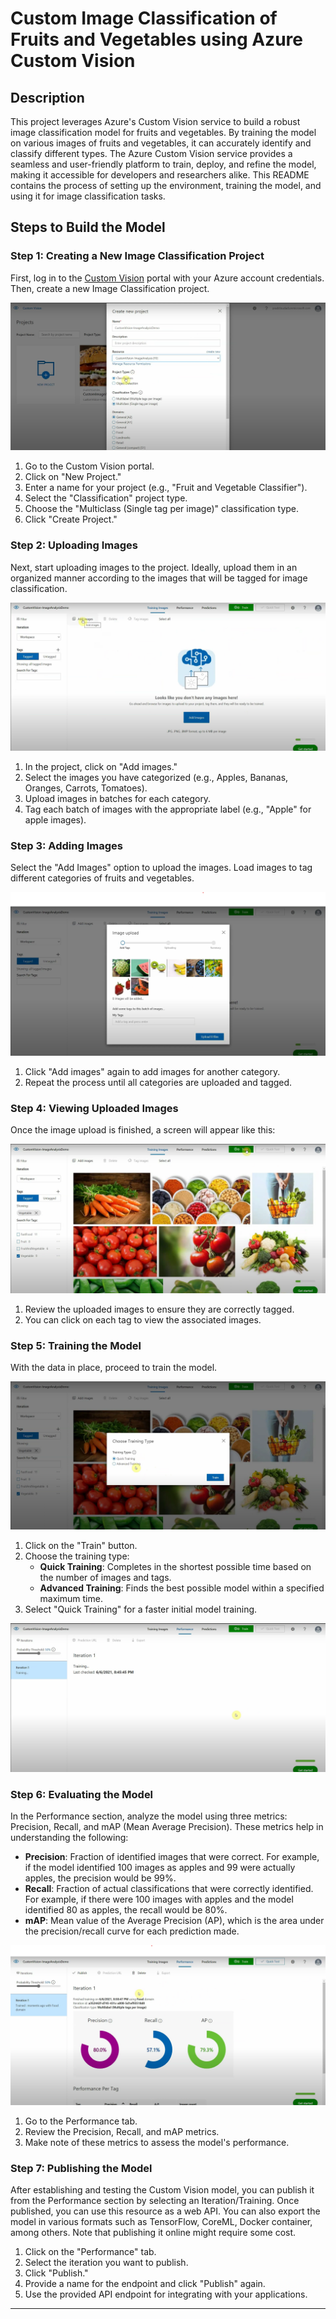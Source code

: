 # Custom Image Classification of Fruits and Vegetables using Azure Custom Vision

## Description

This project leverages Azure's Custom Vision service to build a robust image classification model for fruits and vegetables. By training the model on various images of fruits and vegetables, it can accurately identify and classify different types. The Azure Custom Vision service provides a seamless and user-friendly platform to train, deploy, and refine the model, making it accessible for developers and researchers alike. This README contains the process of setting up the environment, training the model, and using it for image classification tasks.

## Steps to Build the Model

### Step 1: Creating a New Image Classification Project

First, log in to the [Custom Vision](https://www.customvision.ai/) portal with your Azure account credentials. Then, create a new Image Classification project.

![Step 1](./images/a3.png)

1. Go to the Custom Vision portal.
2. Click on "New Project."
3. Enter a name for your project (e.g., "Fruit and Vegetable Classifier").
4. Select the "Classification" project type.
5. Choose the "Multiclass (Single tag per image)" classification type.
6. Click "Create Project."

### Step 2: Uploading Images

Next, start uploading images to the project. Ideally, upload them in an organized manner according to the images that will be tagged for image classification.

![Step 2](./images/a4.png)

1. In the project, click on "Add images."
2. Select the images you have categorized (e.g., Apples, Bananas, Oranges, Carrots, Tomatoes).
3. Upload images in batches for each category.
4. Tag each batch of images with the appropriate label (e.g., "Apple" for apple images).

### Step 3: Adding Images

Select the "Add Images" option to upload the images. Load images to tag different categories of fruits and vegetables.

![Step 3](./images/a5.png)

1. Click "Add images" again to add images for another category.
2. Repeat the process until all categories are uploaded and tagged.

### Step 4: Viewing Uploaded Images

Once the image upload is finished, a screen will appear like this:

![Step 4](./images/a6.png)

1. Review the uploaded images to ensure they are correctly tagged.
2. You can click on each tag to view the associated images.

### Step 5: Training the Model

With the data in place, proceed to train the model.

![Step 5](./images/a7.png)

1. Click on the "Train" button.
2. Choose the training type:
   - **Quick Training**: Completes in the shortest possible time based on the number of images and tags.
   - **Advanced Training**: Finds the best possible model within a specified maximum time.
3. Select "Quick Training" for a faster initial model training.

![Step 5.1](./images/a8.png)

### Step 6: Evaluating the Model

In the Performance section, analyze the model using three metrics: Precision, Recall, and mAP (Mean Average Precision). These metrics help in understanding the following:

- **Precision**: Fraction of identified images that were correct. For example, if the model identified 100 images as apples and 99 were actually apples, the precision would be 99%.
- **Recall**: Fraction of actual classifications that were correctly identified. For example, if there were 100 images with apples and the model identified 80 as apples, the recall would be 80%.
- **mAP**: Mean value of the Average Precision (AP), which is the area under the precision/recall curve for each prediction made.

![Step 6](./images/a9.png)

1. Go to the Performance tab.
2. Review the Precision, Recall, and mAP metrics.
3. Make note of these metrics to assess the model's performance.

### Step 7: Publishing the Model

After establishing and testing the Custom Vision model, you can publish it from the Performance section by selecting an Iteration/Training. Once published, you can use this resource as a web API. You can also export the model in various formats such as TensorFlow, CoreML, Docker container, among others. Note that publishing it online might require some cost.

1. Click on the "Performance" tab.
2. Select the iteration you want to publish.
3. Click "Publish."
4. Provide a name for the endpoint and click "Publish" again.
5. Use the provided API endpoint for integrating with your applications.

---
